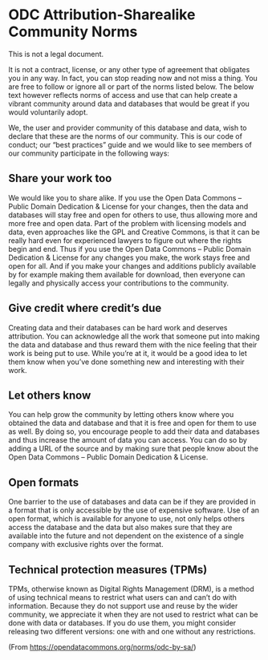 
# ODC Attribution-Sharealike Community Norms

This is not a legal document.

It is not a contract, license, or any other type of agreement that obligates you in any way. In fact, you can stop reading now and not miss a thing. You are free to follow or ignore all or part of the norms listed below. The below text however reflects norms of access and use that can help create a vibrant community around data and databases that would be great if you would voluntarily adopt.

We, the user and provider community of this database and data, wish to declare that these are the norms of our community. This is our code of conduct; our “best practices” guide and we would like to see members of our community participate in the following ways:

## Share your work too

We would like you to share alike. If you use the Open Data Commons – Public Domain Dedication & License for your changes, then the data and databases will stay free and open for others to use, thus allowing more and more free and open data. Part of the problem with licensing models and data, even approaches like the GPL and Creative Commons, is that it can be really hard even for experienced lawyers to figure out where the rights begin and end. Thus if you use the Open Data Commons – Public Domain Dedication & License for any changes you make, the work stays free and open for all. And if you make your changes and additions publicly available by for example making them available for download, then everyone can legally and physically access your contributions to the community.

## Give credit where credit’s due

Creating data and their databases can be hard work and deserves attribution. You can acknowledge all the work that someone put into making the data and database and thus reward them with the nice feeling that their work is being put to use. While you’re at it, it would be a good idea to let them know when you’ve done something new and interesting with their work.

## Let others know

You can help grow the community by letting others know where you obtained the data and database and that it is free and open for them to use as well. By doing so, you encourage people to add their data and databases and thus increase the amount of data you can access. You can do so by adding a URL of the source and by making sure that people know about the Open Data Commons – Public Domain Dedication & License.

## Open formats

One barrier to the use of databases and data can be if they are provided in a format that is only accessible by the use of expensive software. Use of an open format, which is available for anyone to use, not only helps others access the database and the data but also makes sure that they are available into the future and not dependent on the existence of a single company with exclusive rights over the format.

## Technical protection measures (TPMs)

TPMs, otherwise known as Digital Rights Management (DRM), is a method of using technical means to restrict what users can and can’t do with information. Because they do not support use and reuse by the wider community, we appreciate it when they are not used to restrict what can be done with data or databases. If you do use them, you might consider releasing two different versions: one with and one without any restrictions.

(From <https://opendatacommons.org/norms/odc-by-sa/>)
